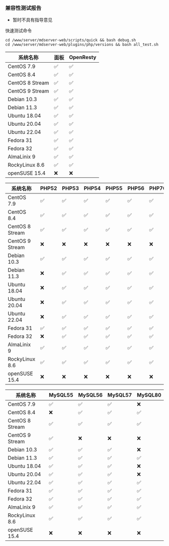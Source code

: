 ### 兼容性测试报告

- 暂时不具有指导意见


快速测试命令

```
cd /www/server/mdserver-web/scripts/quick && bash debug.sh
cd /www/server/mdserver-web/plugins/php/versions && bash all_test.sh
```


| 系统名称 			| 	面板 		|	OpenResty 	|
| ----------------- |---------------|---------------|
| CentOS 7.9 		|✅				|✅				|
| CentOS 8.4 		|✅				|✅				|
| CentOS 8 Stream 	|✅				|✅				|
| CentOS 9 Stream 	|✅				|✅				|
| Debian 10.3 		|✅				|✅				|
| Debian 11.3 		|✅				|✅				|
| Ubuntu 18.04 		|✅				|✅				|
| Ubuntu 20.04 		|✅				|✅				|
| Ubuntu 22.04 		|✅				|✅				|	
| Fedora 31 		|✅				|✅				|
| Fedora 32 		|✅				|✅				|
| AlmaLinix 9 		|✅				|✅				|
| RockyLinux 8.6 	|✅				|✅				|
| openSUSE 15.4 	|:x:			|:x:			|



| 系统名称 			| PHP52 |PHP53	|PHP54	|PHP55	|PHP56	|PHP70	|PHP71	|PHP72	|PHP73	|PHP74	|PHP80	|PHP81	|
| ----------------- |-------|-------|-------|-------|-------|-------|-------|-------|-------|-------|-------|-------|
| CentOS 7.9 		|✅		|✅		|✅		|✅		|✅		|✅		|✅		|✅		|✅		|✅		|✅		|✅		|
| CentOS 8.4 		|✅ 	|✅		|✅		|✅		|✅		|✅		|✅		|✅		|✅		|✅		|✅		|✅		|
| CentOS 8 Stream 	|✅		|✅		|✅		|✅		|✅		|✅		|✅		|✅		|✅		|✅		|✅		|✅		|
| CentOS 9 Stream 	|:x:	|:x:	|:x:	|:x:	|:x:	|:x:	|:x:	|:x:	|:x:	|:x:	|:x:	|:x:	|
| Debian 10.3 		|✅		|✅		|✅		|✅		|✅		|✅		|✅		|✅		|✅		|✅		|✅		|✅		|
| Debian 11.3 		|:x:	|✅		|✅		|✅		|✅		|✅		|✅		|✅		|✅		|✅		|✅		|✅		|
| Ubuntu 18.04 		|:x:	|✅		|✅		|✅		|✅		|✅		|✅		|✅		|✅		|✅		|✅		|✅		|
| Ubuntu 20.04 		|:x:	|✅		|✅		|✅		|✅		|✅		|✅		|✅		|✅		|✅		|✅		|✅		|
| Ubuntu 22.04 		|:x:	|✅		|✅		|✅		|✅		|✅		|✅		|✅		|✅		|✅		|✅		|✅		|
| Fedora 31 		|✅		|✅		|✅		|✅		|✅		|✅		|✅		|✅		|✅		|✅		|✅		|✅		|
| Fedora 32 		|:x:	|✅		|✅		|✅		|✅		|✅		|✅		|✅		|✅		|✅		|✅		|✅		|
| AlmaLinix 9 		|✅		|✅		|✅		|✅		|✅		|✅		|✅		|✅		|✅		|✅		|✅		|✅		|
| RockyLinux 8.6 	|✅		|✅		|✅		|✅		|✅		|✅		|✅		|✅		|✅		|✅		|✅		|✅		|
| openSUSE 15.4 	|:x:	|:x:	|:x:	|:x:	|:x:	|:x:	|:x:	|:x:	|:x:	|:x:	|:x:	|:x:	|



| 系统名称 			| MySQL55	|MySQL56	|MySQL57	|MySQL80	|
| ----------------- |-----------|-----------|-----------|-----------|
| CentOS 7.9 		|✅			|✅			|✅			|:x:		|
| CentOS 8.4 		|:x:		|✅			|✅			|✅			|	
| CentOS 8 Stream 	|✅			|✅			|✅			|✅			|		
| CentOS 9 Stream 	|✅			|:x:		|:x:		|:x:		|
| Debian 10.3 		|✅			|✅			|✅			|:x:		|	
| Debian 11.3 		|✅			|✅			|✅			|✅			|
| Ubuntu 18.04 		|✅			|✅			|✅			|:x:		|	
| Ubuntu 20.04 		|✅			|✅			|✅			|:x:		|
| Ubuntu 22.04 		|✅			|✅			|✅			|✅			|
| Fedora 31 		|✅			|✅			|✅			|✅			|	
| Fedora 32 		|✅			|✅			|✅			|✅			|	
| AlmaLinix 9 		|✅			|✅			|✅			|✅			|	
| RockyLinux 8.6 	|✅			|✅			|✅			|✅			|	
| openSUSE 15.4 	|:x:		|:x:		|:x:		|:x:		|

